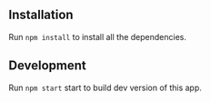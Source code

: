 ## Installation
Run `npm install` to install all the dependencies.

## Development
Run `npm start` start to build dev version of this app.